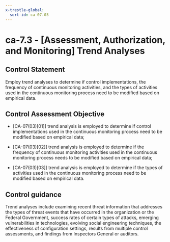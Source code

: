 ```yaml
---
x-trestle-global:
  sort-id: ca-07.03
---
```


# ca-7.3 - \[Assessment, Authorization, and Monitoring\] Trend Analyses

## Control Statement

Employ trend analyses to determine if control implementations, the frequency of continuous monitoring activities, and the types of activities used in the continuous monitoring process need to be modified based on empirical data.

## Control Assessment Objective

- \[CA-07(03)[01]\] trend analysis is employed to determine if control implementations used in the continuous monitoring process need to be modified based on empirical data;

- \[CA-07(03)[02]\] trend analysis is employed to determine if the frequency of continuous monitoring activities used in the continuous monitoring process needs to be modified based on empirical data;

- \[CA-07(03)[03]\] trend analysis is employed to determine if the types of activities used in the continuous monitoring process need to be modified based on empirical data.

## Control guidance

Trend analyses include examining recent threat information that addresses the types of threat events that have occurred in the organization or the Federal Government, success rates of certain types of attacks, emerging vulnerabilities in technologies, evolving social engineering techniques, the effectiveness of configuration settings, results from multiple control assessments, and findings from Inspectors General or auditors.
